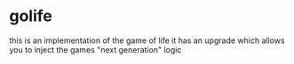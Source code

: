 # golife

this is an implementation of the game of life
it has an upgrade which allows you to inject the games "next generation" logic
